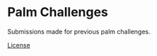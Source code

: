 # Palm Challenges

Submissions made for previous palm challenges.

[License](https://github.com/rxchard/nyft-challenges/blob/main/LICENSE)

